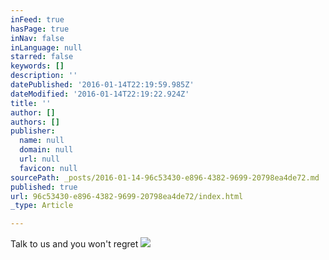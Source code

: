 ```yaml
---
inFeed: true
hasPage: true
inNav: false
inLanguage: null
starred: false
keywords: []
description: ''
datePublished: '2016-01-14T22:19:59.985Z'
dateModified: '2016-01-14T22:19:22.924Z'
title: ''
author: []
authors: []
publisher:
  name: null
  domain: null
  url: null
  favicon: null
sourcePath: _posts/2016-01-14-96c53430-e896-4382-9699-20798ea4de72.md
published: true
url: 96c53430-e896-4382-9699-20798ea4de72/index.html
_type: Article

---
```

Talk to us and you won't regret
![](https://the-grid-user-content.s3-us-west-2.amazonaws.com/721d20bc-64df-4c35-ba1a-5b1a36f3e5f3.jpg)